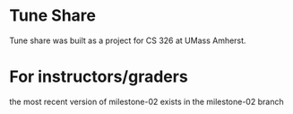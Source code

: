 # Tune Share

Tune share was built as a project for CS 326 at UMass Amherst.

# For instructors/graders

the most recent version of milestone-02 exists in the milestone-02 branch
